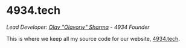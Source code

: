 # 4934.tech

*Lead Developer: [Olav "Olavorw" Sharma](https://github.com/olavorw) - 4934 Founder*

This is where we keep all my source code for our website, [4934.tech](https://4934.tech).